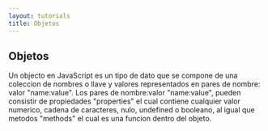 ```yaml
---
layout: tutorials
title: Objetos
---
```

<h2 class="tutorials-content__sub-title">Objetos</h2>

<p class="tutorials-content__text">Un objecto en JavaScript es un tipo de dato que se compone de una coleccion de nombres o llave y valores representados en pares de nombre: valor "name:value". Los pares de nombre:valor "name:value", pueden consistir de propiedades "properties" el cual contiene cualquier valor numerico, cadena de caracteres, nulo, undefined o booleano, al igual que metodos "methods" el cual es una funcion dentro del objeto.</p>
